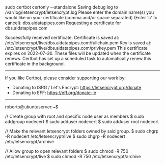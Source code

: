 sudo certbot certonly --standalone
Saving debug log to /var/log/letsencrypt/letsencrypt.log
Please enter the domain name(s) you would like on your certificate (comma and/or
space separated) (Enter 'c' to cancel): dbs.aidatapipes.com
Requesting a certificate for dbs.aidatapipes.com

Successfully received certificate.
Certificate is saved at: /etc/letsencrypt/live/dbs.aidatapipes.com/fullchain.pem
Key is saved at:         /etc/letsencrypt/live/dbs.aidatapipes.com/privkey.pem
This certificate expires on 2022-07-30.
These files will be updated when the certificate renews.
Certbot has set up a scheduled task to automatically renew this certificate in the background.

- - - - - - - - - - - - - - - - - - - - - - - - - - - - - - - - - - - - - - - -
If you like Certbot, please consider supporting our work by:
 * Donating to ISRG / Let's Encrypt:   https://letsencrypt.org/donate
 * Donating to EFF:                    https://eff.org/donate-le
- - - - - - - - - - - - - - - - - - - - - - - - - - - - - - - - - - - - - - - -
roberto@ubuntuserver:~$ 

// Create group with root and specific node user as members
$ sudo addgroup nodecert
$ sudo adduser <nodeuser> nodecert
$ sudo adduser root nodecert

// Make the relevant letsencrypt folders owned by said group.
$ sudo chgrp -R nodecert /etc/letsencrypt/live
$ sudo chgrp -R nodecert /etc/letsencrypt/archive

// Allow group to open relevant folders
$ sudo chmod -R 750 /etc/letsencrypt/live
$ sudo chmod -R 750 /etc/letsencrypt/archive

